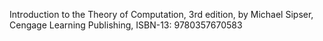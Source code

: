 Introduction to the Theory of Computation, 3rd edition, by Michael Sipser, Cengage Learning Publishing, ISBN-13: 9780357670583